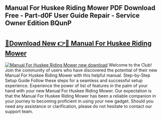 ## Manual For Huskee Riding Mower PDF Download Free - Part-d0F User Guide Repair - Service Owner Edition BQunP

# <h2><a href="http://bc53123.oget.top/?id=Manual+For+Huskee+Riding+Mower">🔗Download New 👉🔴 Manual For Huskee Riding Mower</a></h2>

[![Manual For Huskee Riding Mower new download](https://i.imgur.com/5g1atiW.png)](http://bc53123.oget.top/?id=Manual+For+Huskee+Riding+Mower)
Welcome to the Club! Join the community of users who have discovered the potential of their new Manual For Huskee Riding Mower with this helpful manual. Step-by-Step Setup Guide Follow these steps for a seamless and successful setup experience. Experience the power of list of features in the palm of your hand with your new Manual For Huskee Riding Mower. Our expectation is that the Manual For Huskee Riding Mower has been a reliable companion in your journey to becoming proficient in using your new gadget. Should you need any assistance or clarification, please do not hesitate to contact our support team.
